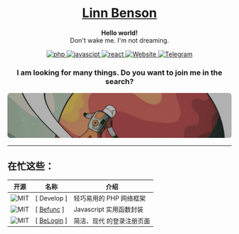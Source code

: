 <h1 align="center">
    <a href="https://github.com/LinnBenson/BeFunc">
        Linn Benson
    </a>
</h1>
<p align="center">
    <strong>Hello world!</strong>
    <br />
    Don't wake me. I'm not dreaming.
</p>
<p align="center">
    <a href="">
        <img src="https://img.shields.io/badge/study-PHP-blue?style=for-the-badge&logo=php&logoColor=%23F3F3F3&labelColor=%231f2328&color=%231f883d" alt="php" />
    </a>
    <a href="">
        <img src="https://img.shields.io/badge/study-javascipt-blue?style=for-the-badge&logo=javascipt&logoColor=%23F3F3F3&labelColor=%231f2328&color=%231f883d" alt="javascipt" />
    </a>
    <a href="">
        <img src="https://img.shields.io/badge/study-react-blue?style=for-the-badge&logo=react&logoColor=%23F3F3F3&labelColor=%231f2328&color=%231f883d" alt="react" />
    </a>
    <a href="https://bemiun.com">
        <img src="https://img.shields.io/badge/SITE-BEMIUN-blue?style=for-the-badge&logo=coursera&logoColor=%23F3F3F3&labelColor=%231f2328&color=%231f883d" alt="Website" />
    </a>
    <a href="https://t.me/Beichuan">
        <img src="https://img.shields.io/badge/TG-beichuan-blue?style=for-the-badge&logo=telegram&logoColor=%23F3F3F3&labelColor=%231f2328&color=%231f883d" alt="Telegram" />
    </a>
</p>
<h3 align="center">
    I am looking for many things. Do you want to join me in the search?
</h3>
<img src="slogan.png" alt="Slogan" />

---
## 在忙这些：
| 开源 | 名称 | 介绍 |
|------|------|------|
| ![MIT](https://img.shields.io/badge/wait-MIT-blue?style=flat&logo=git&logoColor=%23F3F3F3&labelColor=%231f2328&color=%231f883d) | [ Develop ] | 轻巧易用的 PHP 网络框架 |
| ![MIT](https://img.shields.io/badge/license-MIT-blue?style=flat&logo=git&logoColor=%23F3F3F3&labelColor=%231f2328&color=%231f883d) | [ [Befunc](https://github.com/LinnBenson/BeFunc) ] | Javascript 实用函数封装 |
| ![MIT](https://img.shields.io/badge/license-MIT-blue?style=flat&logo=git&logoColor=%23F3F3F3&labelColor=%231f2328&color=%231f883d) | [ [BeLogin](https://github.com/LinnBenson/BeLogin) ] | 简洁、现代 的登录注册页面 |